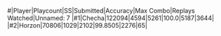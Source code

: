 #|Player|Playcount|SS|Submitted|Accuracy|Max Combo|Replays Watched|Unnamed: 7
|#1|Checha|122094|4594|5261|100.0|5187|3644|
|#2|Horzon|70806|1029|2102|99.8505|2276|65|
